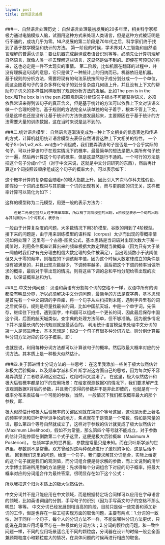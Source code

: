 ```yaml
---
layout: post
title: 自然语言处理
---
```



###一．自然语言处理历史：
自然语言处理最初发展的20多年里，相关科学家都极力通过电脑模拟人脑，试图用这种方式来处理人类语言，但是这种方式被证明是行不通的，成功几乎为零。NLP发展的第二阶段是70年代之后，科学家们终于找到了基于数学模型和统计的方法。
第一阶段的时候，学术界对人工智能和自然语言理解的普遍认识是：要让机器完成翻译或者语音识别等等，必须先让计算机理解自然语言，就像人类一样去理解这些语言，这显然是做不到的。即便在可预见的将来，这也必定是一件不太现实的事情。
第二阶段，比如机器在翻译的过程中，并没有理解这句话的意思，它只是做了一种统计上的归纳而已。机器依旧是机器。
基于规则的分析方法，需要将现有的句法系统按照句子成分划分成一个一个单位，而这会随着句子的复杂多样化句子的划分复杂度几何级上升，并且没有上下文的帮助句子词义的多样性同样限制了规则分析方法的发展。比如The pen is in the box.和The box is in the pen.按照规则来分析该句子根本不可能获得语义，必须依靠常识来得到该句子的真正含义，但是基于统计的方法可以依靠上下文对该语义做一个合理的预估。基于规则的方法完全从该单独的句子着手，根本不管上下文。但是这样也还是没有让基于统计的方法快速发展起来，主要原因在于基于统计的方法需要大量的训练数据，这在当时来说是达不到的。

###二.统计语言模型：
自然语言逐渐演变成为一种上下文相关的信息表达和传递的方式，计算机就用统计语言模型去表征自然语言这种上下文相关的特性。
一个句子S=(w1,w2,w3…wn)由n个词组成，我们要弄清该句子是否是一个合乎实际的句子，可以计算该句子在现实情况下的概率，最最简单的想法是把人类所有句子统计一遍，然后再计算这个句子的概率，但是这显然是行不通的。一个可行的方法是把这个句子分成n个词（对于中文来说，这就是中文分词研究的东西），然后再计算这n个词按照该顺序组成这个句子的概率大小。可以表示如下：

这个概率计算的复杂度会随着n的增大指数上升。因此引入齐次马尔科夫性假设，即假设一个词的出现只与其前面一个词的出现有关，而与更前面的词无关，这样概率计算可以简化为如下：

这样的模型称为二元模型，用更一般的表示方法为：

        但是二元模型显然太过于简单草率，所以有了高阶模型的出现，n阶模型表示一个词的出现与其前面的n-1个词有关。表示为：

一般由于计算复杂度的问题，大多数情况下用3阶模型，谷歌的用到了4阶模型。
接下来的问题是，由于用来训练模型的语料库（corpus）太少而出现的零概率情况如何处理？
这里有一个古德-图灵公式，基本思路是当词语对出现次数大于某一阈值时，利用条件概率计算出来的频率根据大数定理就当做概率（因为只有大于某一阈值时我们才有充分理由相信大数定理的条件被满足），当出现频数小于该阈值但又大于零的频率，则相应的下调该频率值，因为这个时候大数定律成立的条件是没有被满足的，并且出现次数越少，下调频率越多，最后把这个下调的频率当做所求的概率，最后对于零出现的情况，则将这些下调的总和平均分配给零出现的次数，以保证概率总和为1。

###三.中文分词问题：
汉语和英语有分割每个词的空格不一样，汉语中所有的词都没有明显分界，所以必须解决中文分词问题，最简单的方法是查字典，基本思想是首先有一个中文词语的字典库，将一个句子从左扫描到末尾，遇到字典里有的词之后就保存，规则是尽量找最长的词，比如中国航天城，中是一个单字词，先保存，继续往下扫描，遇到国字，中和国可以组成一个更长的词，因此最后保存中国这个词，后面的航天城类似。查字典的处理方法简单，但不够准确。因为很多情况下并不是最长词的分词规则就是最适合的。
	利用统计语言模型来处理中文分词的第一人是郭进博士，基本思想是：假设一个句子有很多种分词方法，则分别计算每种分词方法对应的该句子概率。即：

也就是说，利用每种分词方法都可以计算该句子的概率。然后取最大概率对应的分词方法。其本质上是一种极大似然估计。

###四.关于郭进博士分词方法的一些思考：
在这里我添加一些关于极大似然估计和极大后验概率，以及频率学派和贝叶斯学派这方面自己的思考，因为每次好不容易弄清楚了二者联系和区别之后，过段时间又混淆了。
在这里，极大似然估计和极大后验概率都是如下的应用场景：在给定观测数据X的情况下，我们要求解产生该观测数据X背后的参数，并且我们求得的参数并不是非此即彼的，也就是有一个概率分布来表征每一个可能的参数。当然， 一般情况下我们都取概率最大的那个参数，即.

极大似然估计和极大后验概率的关键区别就在第四个等号这里，这也是历史上著名的频率学派和贝叶斯学派争论的地方，焦点就在于是否是一个常数，假如是常量的话，那么第四个等号自然就成立了，这样对于参数的估计就变成了极大似然估计(Maximum Likelihood)，假如不为常量，那么第四个等号就不能成立，对于参数的估计只能停留在倒数第二个式子这里，这便是极大后验概率（Maximum A Posteriori）。
在频率学派的世界里， 参数是常量只是未知。而在贝叶斯学派的世界里，参数则不是常量。双方曾经对这两种观点进行了激烈的争论，这是后话不表。
回到我们这里的问题，给定一个句子，我们要求解其分词组合，实际上给定的这个句子就是我们的观测值，而分词组合便是待求解的参数，而上文说到的清华大学博士郭进所用到的方法便是：先求得每个分词组合下对应的句子概率，把最大概率对应的分词组合作为最终答案。很明显存在如下这个公式：

所以我把这个归为本质上的极大似然估计。

中文分词并不是只能应用在中文领域，而是根据特定场合同样可以应用在字母语言的领域，比如英语词组的分割，手写句子的识别（因为手写英文句子的空格不那么明显）等等。
中文分词已经发展到相当高的阶段，目前只是做一些完善和添加新词的工作，但是也存在一些工程实现方面的取舍问题，主要有两点：1.分词的一致性，对于同样一个句子，每个人的分词方法不一样，不能说哪种分词方法更优，只能说在具体应用场景里存在一种最优的分词方法；2.分词的颗粒度问题，和一致性问题一样，不同的应用场景适合用不同的颗粒度，分词器在设计的时候一般会全面兼顾颗粒度小和颗粒度大的情况，在具体问题的时候再进行相应的取舍。






